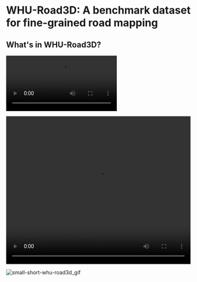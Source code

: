# WHU-Road3D: A benchmark dataset for fine-grained road mapping

## What's in WHU-Road3D?
<video src="./WHU-Road3D_video_small.mp4"></video>

<video width="500" height="400" controls="controls"> <source src="WHU-Road3D_video_samll.mp4" type="video/mp4"></video>



![small-short-whu-road3d_gif](https://github.com/user-attachments/assets/cdf05443-7ed5-4b68-97e5-520f11b9b787)
